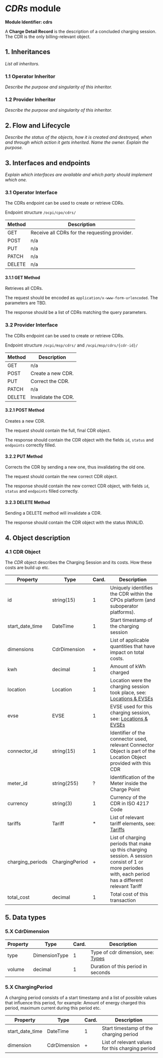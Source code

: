 # _CDRs_ module

**Module Identifier: cdrs**

A **Charge Detail Record** is the description of a concluded charging
session. The CDR is the only billing-relevant object.



## 1. Inheritances

*List all inheritors.*

### 1.1 Operator Inheritor

*Describe the purpose and singularity of this inheritor.*

### 1.2 Provider Inheritor

*Describe the purpose and singularity of this inheritor.*



## 2. Flow and Lifecycle

*Describe the status of the objects, how it is created and destroyed,
when and through which action it gets inherited. Name the owner. Explain
the purpose.*




## 3. Interfaces and endpoints

*Explain which interfaces are available and which party should implement
which one.*


### 3.1 Operator Interface

The CDRs endpoint can be used to create or retrieve CDRs.

Endpoint structure `/ocpi/cpo/cdrs/`

| Method   | Description                                          |
| -------- | ---------------------------------------------------- |
| GET      | Receive all CDRs for the requesting provider.        |
| POST     | n/a                                                  |
| PUT      | n/a                                                  |
| PATCH    | n/a                                                  |
| DELETE   | n/a                                                  |


#### 3.1.1 GET Method

Retrieves all CDRs.

The request should be encoded as `application/x-www-form-urlencoded`.
The parameters are TBD.

The response should be a list of CDRs matching the query parameters.



### 3.2 Provider Interface

The CDRs endpoint can be used to create or retrieve CDRs.

Endpoint structure `/ocpi/msp/cdrs/` and `/ocpi/msp/cdrs/{cdr-id}/`

| Method   | Description                                          |
| -------- | ---------------------------------------------------- |
| GET      | n/a                                                  |
| POST     | Create a new CDR.                                    |
| PUT      | Correct the CDR.                                     |
| PATCH    | n/a                                                  |
| DELETE   | Invalidate the CDR.                                  |


#### 3.2.1 POST Method

Creates a new CDR.

The request should contain the full, final CDR object.

The response should contain the CDR object with the fields `id`,
`status` and `endpoints` correctly filled.


#### 3.2.2 PUT Method

Corrects the CDR by sending a new one, thus invalidating the old one.

The request should contain the new correct CDR object.

The response should contain the new correct CDR object, with fields `id`, `status` and `endpoints` filled correctly.


#### 3.2.3 DELETE Method

Sending a DELETE method will invalidate a CDR.

The response should contain the CDR object with the status INVALID.



## 4. Object description

### 4.1 CDR Object

The *CDR* object describes the Charging Session and its costs. How these costs are build up etc. 

| Property         | Type           | Card. | Description                                                                                                       |
|------------------|----------------|-------|-------------------------------------------------------------------------------------------------------------------|
| id               | string(15)     | 1     | Uniquely identifies the CDR within the CPOs platform (and suboperator platforms).                                 |
| start_date_time  | DateTime       | 1     | Start timestamp of the charging session                                                                           | 
| dimensions       | CdrDimension   | +     | List of applicable quantities that have impact on total costs.                                                    | 
| kwh              | decimal        | 1     | Amount of kWh charged                                                                                             | 
| location         | Location       | 1     | Location were the charging session took place, see: [Locations & EVSEs](bo_locations_and_evses.md)                | 
| evse             | EVSE           | 1     | EVSE used for this charging session, see: [Locations & EVSEs](bo_locations_and_evses.md)                          |
| connector_id     | string(15)     | 1     | Identifier of the connector used, relevant Connector Object is part of the Location Object provided with this CDR | 
| meter_id         | string(255)    | ?     | Identification of the Meter inside the Charge Point                                                               | 
| currency         | string(3)      | 1     | Currency of the CDR in ISO 4217 Code                                                                              | 
| tariffs          | Tariff         | *     | List of relevant tariff elements, see: [Tariffs](bo_tariffs.md)                                                   | 
| charging_periods | ChargingPeriod | +     | List of charging periods that make up this charging session. A session consist of 1 or more periodes with, each period has a different relevant Tariff | 
| total_cost       | decimal        | 1     | Total cost of this transaction                                                                                    | 


## 5. Data types

### 5.X CdrDimension

| Property        | Type          | Card. | Description                                   |
|-----------------|---------------|-------|-----------------------------------------------|
| type            | DimensionType | 1     | Type of cdr dimension, see: [Types](types.md) |
| volume          | decimal       | 1     | Duration of this period in seconds            |


### 5.X ChargingPeriod

A charging period consists of a start timestamp and a list of possible values that influence this period, for example: Amount of energy charged this period, maximum current during this period etc.

| Property        | Type         | Card. | Description                                        |
|-----------------|--------------|-------|----------------------------------------------------|
| start_date_time | DateTime     | 1     | Start timestamp of the charging period             |
| dimension       | CdrDimension | +     | List of relevant values for this charging period   |


